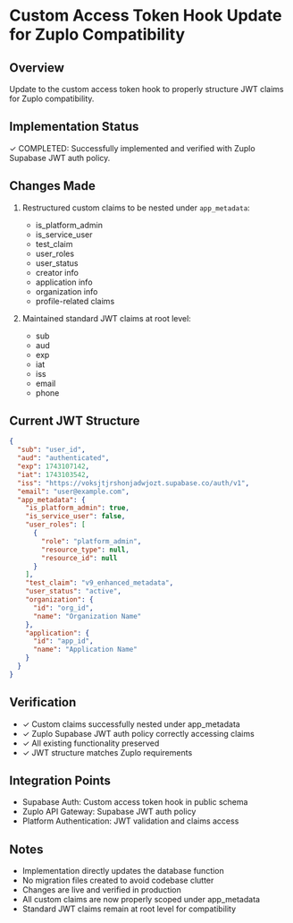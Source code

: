 # Custom Access Token Hook Update for Zuplo Compatibility

## Overview
Update to the custom access token hook to properly structure JWT claims for Zuplo compatibility.

## Implementation Status
✓ COMPLETED: Successfully implemented and verified with Zuplo Supabase JWT auth policy.

## Changes Made
1. Restructured custom claims to be nested under `app_metadata`:
   - is_platform_admin
   - is_service_user
   - test_claim
   - user_roles
   - user_status
   - creator info
   - application info
   - organization info
   - profile-related claims

2. Maintained standard JWT claims at root level:
   - sub
   - aud
   - exp
   - iat
   - iss
   - email
   - phone

## Current JWT Structure
```json
{
  "sub": "user_id",
  "aud": "authenticated",
  "exp": 1743107142,
  "iat": 1743103542,
  "iss": "https://voksjtjrshonjadwjozt.supabase.co/auth/v1",
  "email": "user@example.com",
  "app_metadata": {
    "is_platform_admin": true,
    "is_service_user": false,
    "user_roles": [
      {
        "role": "platform_admin",
        "resource_type": null,
        "resource_id": null
      }
    ],
    "test_claim": "v9_enhanced_metadata",
    "user_status": "active",
    "organization": {
      "id": "org_id",
      "name": "Organization Name"
    },
    "application": {
      "id": "app_id",
      "name": "Application Name"
    }
  }
}
```

## Verification
- ✓ Custom claims successfully nested under app_metadata
- ✓ Zuplo Supabase JWT auth policy correctly accessing claims
- ✓ All existing functionality preserved
- ✓ JWT structure matches Zuplo requirements

## Integration Points
- Supabase Auth: Custom access token hook in public schema
- Zuplo API Gateway: Supabase JWT auth policy
- Platform Authentication: JWT validation and claims access

## Notes
- Implementation directly updates the database function
- No migration files created to avoid codebase clutter
- Changes are live and verified in production
- All custom claims are now properly scoped under app_metadata
- Standard JWT claims remain at root level for compatibility 
